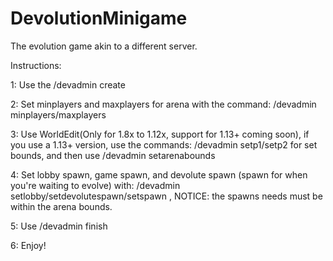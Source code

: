 # DevolutionMinigame

The evolution game akin to a different server.

Instructions:

1: Use the /devadmin create <ArenaName>

2: Set minplayers and maxplayers for arena with the command: /devadmin minplayers/maxplayers <ArenaName> <players>

3: Use WorldEdit(Only for 1.8x to 1.12x, support for 1.13+ coming soon), if you use a 1.13+ version, use the commands: /devadmin setp1/setp2 for set bounds, and then use /devadmin setarenabounds <ArenaName>

4: Set lobby spawn, game spawn, and devolute spawn (spawn for when you're waiting to evolve) with: /devadmin setlobby/setdevolutespawn/setspawn <ArenaName>, NOTICE: the spawns needs must be within the arena bounds.

5: Use /devadmin finish <ArenaName>

6: Enjoy!
